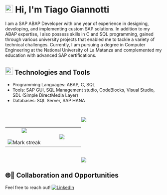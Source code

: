 # <img src="https://media.giphy.com/media/TEnXkcsHrP4YedChhA/giphy.gif" width ="25"> <b>Hi, I'm Tiago Giannotti<sub style="font-size: 15px; font-style: italic"></sub><br> </b>

I am a SAP ABAP Developer with one year of experience in designing, developing, and implementing custom SAP solutions. In addition to my ABAP expertise, I also possess skills in C and SQL programming, gained through various university projects that enabled me to tackle a variety of technical challenges. Currently, I am pursuing a degree in Computer Engineering at the National University of La Matanza and complemented my education with advanced SAP certifications.
## <img src="https://media2.giphy.com/media/QssGEmpkyEOhBCb7e1/giphy.gif?cid=ecf05e47a0n3gi1bfqntqmob8g9aid1oyj2wr3ds3mg700bl&rid=giphy.gif" width ="25"><b> Technologies and Tools</b>
- Programming Languages: ABAP, C, SQL
- Tools: SAP GUI, SQL Management studio, CodeBlocks, Visual Studio, SDL (Simple DirectMedia Layer)
- Databases: SQL Server, SAP HANA

</p>
<br>


<p  align="center">
<img src="https://user-images.githubusercontent.com/73097560/115834477-dbab4500-a447-11eb-908a-139a6edaec5c.gif"> 
                  
  <br>
  
<table border="0" align="center">
<tr border="0">
<td width="50%" align="center">
  
  <img  align="center"  src="https://github-readme-stats.vercel.app/api?username=TiagoGiannotti&theme=dark&hide_border=false&include_all_commits=false&count_private=false" />
  <br></br>
  <img  title="🔥 Get streak stats for your profile at git.io/streak-stats" alt="Mark streak" src="https://github-readme-streak-stats.herokuapp.com/?user=TiagoGiannotti&theme=dark&hide_border=false" />


  
</td>

<td width="50%" align="center">

  <img  align="center"  src="https://github-readme-stats.vercel.app/api/top-langs/?username=TiagoGiannotti&theme=dark&hide_border=false&include_all_commits=false&count_private=false&layout=compact"/>
  
  </td>
</tr>
</table>

<br>

<img src="https://user-images.githubusercontent.com/73097560/115834477-dbab4500-a447-11eb-908a-139a6edaec5c.gif">
</p>  
                                                                                    

## 🌐🤝 Collaboration and Opportunities
Feel free to reach out!
[![LinkedIn](https://img.shields.io/badge/LinkedIn-%230077B5.svg?logo=linkedin&logoColor=white)](https://www.linkedin.com/in/tiago-giannotti-925b5b12a/) 




<!---
TiagoGiannotti/TiagoGiannotti is a ✨ special ✨ repository because its `README.md` (this file) appears on your GitHub profile.
You can click the Preview link to take a look at your changes.
--->
